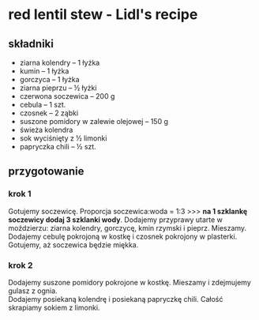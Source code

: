 # red lentil stew - Lidl's recipe

## składniki

   - ziarna kolendry – 1 łyżka  
   - kumin – 1 łyżka  
   - gorczyca – 1 łyżka  
   - ziarna pieprzu – ½ łyżki  
   - czerwona soczewica – 200 g  
   - cebula – 1 szt.  
   - czosnek – 2 ząbki  
   - suszone pomidory w zalewie olejowej – 150 g  
   - świeża kolendra    
   - sok wyciśnięty z ½ limonki   
   - papryczka chili – ½ szt.  
   
   ## przygotowanie
   
   ### krok 1
   
   Gotujemy soczewicę. Proporcja soczewica:woda = 1:3 >>> **na 1 szklankę soczewicy dodaj 3 szklanki wody**. 
   Dodajemy przyprawy utarte w moździerzu: ziarna kolendry, gorczycę, kmin rzymski i pieprz. Mieszamy.   
   Dodajemy cebulę pokrojoną w kostkę i czosnek pokrojony w plasterki. Gotujemy, aż soczewica będzie miękka.  
   
   ### krok 2
   Dodajemy suszone pomidory pokrojone w kostkę. Mieszamy i zdejmujemy gulasz z ognia.   
   Dodajemy posiekaną kolendrę i posiekaną papryczkę chili. Całość skrapiamy sokiem z limonki.
   
   
   
   
